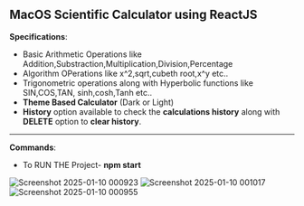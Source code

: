 **MacOS Scientific Calculator using ReactJS**
--------------------------------------------------------
**Specifications**:
* Basic Arithmetic Operations like Addition,Substraction,Multiplication,Division,Percentage
* Algorithm OPerations like  x^2,sqrt,cubeth root,x^y etc..
* Trigonometric operations along with Hyperbolic functions like SIN,COS,TAN, sinh,cosh,Tanh etc..
* **Theme Based Calculator** (Dark or Light)
* **History** option available to check the **calculations history** along with **DELETE** option to **clear history**.
-------------------------------------------------------------------------
**Commands**:
* To RUN THE Project-
        **npm start**


![Screenshot 2025-01-10 000923](https://github.com/user-attachments/assets/0880083d-4001-427c-9a71-5d67c4440e9f)
![Screenshot 2025-01-10 001017](https://github.com/user-attachments/assets/d5296914-df5f-4270-ae6f-447ccb219c13)
![Screenshot 2025-01-10 000955](https://github.com/user-attachments/assets/8b755939-7612-4a6d-b142-862e00d1daae)

